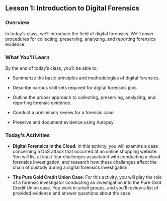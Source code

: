 ## Lesson 1: Introduction to Digital Forensics 
 
### Overview

In today's class, we'll introduce the field of digital forensics. We'll cover procedures for collecting, preserving, analyzing, and reporting forensics evidence.
 
### What You’ll Learn
 
By the end of today’s class, you’ll be able to:
 
- Summarize the basic principles and methodologies of digital forensics.

- Describe various skill sets required for digital forensics jobs.

- Outline the proper approach to collecting, preserving, analyzing, and reporting forensic evidence.

- Conduct a preliminary review for a forensic case.

- Preserve and document evidence using Autopsy.

### Today’s Activities

* **Digital Forensics in the Cloud**: In this activity, you will examine a case concerning a DoS attack that occurred at an online shopping website. You will list at least four challenges associated with conducting a cloud forensics investigation, and research how these challenges affect the chain of custody during a digital forensics investigation.

* **The Pure Gold Credit Union Case**: For this activity, you will play the role of a forensic investigator conducting an investigation into the Pure Gold Credit Union case. You work in small groups, and you'll review a list of provided evidence and answer questions about the case.

